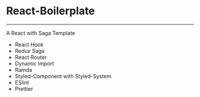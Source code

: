 # React-Boilerplate

---

A React with Saga Template
* React Hook
* Redux Saga
* React Router
* Dynamic import
* Ramda
* Styled-Component with Styled-System
* ESlint
* Prettier